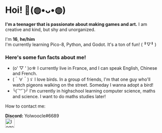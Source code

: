 # Hoi! 👋(◍•ᴗ•◍)

**I'm a teenager that is passionate about making games and art.** I am creative and kind, but shy and unorganized. 

I'm **16**, **he/him**  
I'm currently learning Pico-8, Python, and Godot. It's a ton of fun! ( ╹▽╹ )

### Here's some fun facts about me!
- (o' ▽ ' )o☆ I currently live in France, and I can speak English, Chinese and French.
- (＾∀＾)ゞ I love birds. In a group of friends, I'm that one guy who'll watch pigeons walking on the street. Someday I wanna adopt a bird!
- ╰(´︶`)╯ I'm currently in highschool learning computer science, maths and science. I want to do maths studies later!

How to contact me:

**Discord:** Yolwoocle#6689  
[<img src="Images/github.svg" alt="logo" width="30px"/>](http://github.com/Yolwoocle/)
